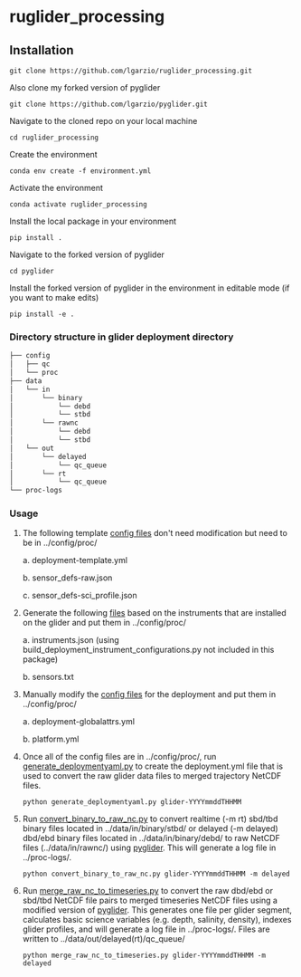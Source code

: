 # ruglider_processing

## Installation

`git clone https://github.com/lgarzio/ruglider_processing.git`

Also clone my forked version of pyglider

`git clone https://github.com/lgarzio/pyglider.git`

Navigate to the cloned repo on your local machine

`cd ruglider_processing`

Create the environment

`conda env create -f environment.yml`

Activate the environment

`conda activate ruglider_processing`

Install the local package in your environment

`pip install .`

Navigate to the forked version of pyglider

`cd pyglider`

Install the forked version of pyglider in the environment in editable mode (if you want to make edits)

`pip install -e .`

### Directory structure in glider deployment directory

```bash
├── config
│   ├── qc
│   └── proc
├── data
│   └── in 
│       └── binary
│           └── debd
│           └── stbd
│       └── rawnc
│           └── debd
│           └── stbd
│   └── out
│       └── delayed
│           └── qc_queue
│       └── rt
│           └── qc_queue
└── proc-logs
```

### Usage

1. The following template [config files](https://github.com/lgarzio/ruglider_processing/tree/master/example_config_files) don't need modification but need to be in ../config/proc/
    
    a. deployment-template.yml

    b. sensor_defs-raw.json
    
    c. sensor_defs-sci_profile.json

2. Generate the following [files](https://github.com/lgarzio/ruglider_processing/tree/master/example_config_files) based on the instruments that are installed on the glider and put them in ../config/proc/
    
    a. instruments.json (using build_deployment_instrument_configurations.py not included in this package)

    b. sensors.txt

3. Manually modify the [config files](https://github.com/lgarzio/ruglider_processing/tree/master/example_config_files) for the deployment and put them in ../config/proc/
    
    a. deployment-globalattrs.yml

    b. platform.yml

4. Once all of the config files are in ../config/proc/, run [generate_deploymentyaml.py](https://github.com/lgarzio/ruglider_processing/blob/master/generate_deploymentyaml.py) to create the deployment.yml file that is used to convert the raw glider data files to merged trajectory NetCDF files.

    `python generate_deploymentyaml.py glider-YYYYmmddTHHMM`

5. Run [convert_binary_to_raw_nc.py](https://github.com/lgarzio/ruglider_processing/blob/master/convert_binary_to_raw_nc.py) to convert realtime (-m rt) sbd/tbd binary files located in ../data/in/binary/stbd/ or delayed (-m delayed) dbd/ebd binary files located in ../data/in/binary/debd/ to raw NetCDF files (../data/in/rawnc/) using [pyglider](https://pyglider.readthedocs.io/en/latest/pyglider/pyglider.html). This will generate a log file in ../proc-logs/.

    `python convert_binary_to_raw_nc.py glider-YYYYmmddTHHMM -m delayed`

6. Run [merge_raw_nc_to_timeseries.py](https://github.com/lgarzio/ruglider_processing/blob/master/merge_raw_nc_to_timeseries.py) to convert the raw dbd/ebd or sbd/tbd NetCDF file pairs to merged timeseries NetCDF files using a modified version of [pyglider](https://pyglider.readthedocs.io/en/latest/pyglider/pyglider.html). This generates one file per glider segment, calculates basic science variables (e.g. depth, salinity, density), indexes glider profiles, and will generate a log file in ../proc-logs/. Files are written to ../data/out/delayed(rt)/qc_queue/

    `python merge_raw_nc_to_timeseries.py glider-YYYYmmddTHHMM -m delayed`
